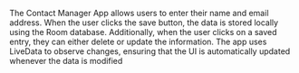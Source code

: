 The Contact Manager App allows users to enter their name and email address. When the user clicks the save button, the data is stored locally using the Room database. Additionally, when the user clicks on a saved entry, they can either delete or update the information. 
The app uses LiveData to observe changes, ensuring that the UI is automatically updated whenever the data is modified
